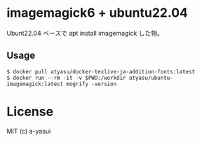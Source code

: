 # imagemagick6 + ubuntu22.04

Ubunt22.04 ベースで apt install imagemagick した物。

## Usage

```
$ docker pull atyasu/docker-texlive-ja-addition-fonts:latest
$ docker run --rm -it -v $PWD:/workdir atyasu/ubuntu-imagemagick:latest mogrify -version
```

# License

MIT (c) a-yasui
